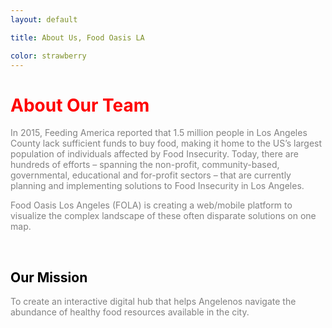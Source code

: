 ```yaml
---
layout: default

title: About Us, Food Oasis LA

color: strawberry
---
```


<style>
	h1 {
		color: red;
	}

	h2 {
		color: black;
	}

	body {
		color: gray;
	}


</style>


# About Our Team

In 2015, Feeding America reported that 1.5 million people in Los Angeles County lack sufficient funds to buy food, making it home to the US’s largest population of individuals affected by Food Insecurity. Today, there are hundreds of efforts – spanning the non-profit, community-based, governmental, educational and for-profit sectors – that are currently planning and implementing solutions to Food Insecurity in Los Angeles. 

Food Oasis Los Angeles (FOLA) is creating a web/mobile platform to visualize the complex landscape of these often disparate solutions on one map.

<br />

## Our Mission

To create an interactive digital hub that helps Angelenos navigate the abundance of healthy food resources available in the city.
